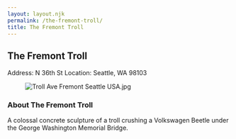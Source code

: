 ```yaml
---
layout: layout.njk
permalink: /the-fremont-troll/
title: The Fremont Troll
---
```


<article class="attraction-detail container">
  <h2>The Fremont Troll</h2>
  <div class="attraction-meta">
    <span class="address">Address: N 36th St</span>
    <span class="location">Location: Seattle, WA 98103</span>
  </div>
  <figure class="attraction-image">
    <img src="https://upload.wikimedia.org/wikipedia/commons/e/ef/Troll_Ave_Fremont_Seattle_USA.jpg?v=1743949199303" alt="Troll Ave Fremont Seattle USA.jpg" loading="lazy">
  </figure>
  <div class="attraction-description">
    <h3>About The Fremont Troll</h3>
    <p>A colossal concrete sculpture of a troll crushing a Volkswagen Beetle under the George Washington Memorial Bridge.</p>
  </div>
  
</article>
